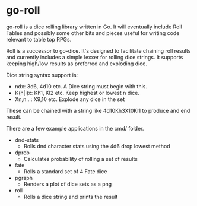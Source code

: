 # go-roll
go-roll is a dice rolling library written in Go. It will eventually include Roll Tables and possibly some other bits and pieces useful for writing 
code relevant to table top RPGs.

Roll is a successor to go-dice. It's designed to facilitate chaining roll results and currently includes a simple lexxer for rolling dice
strings. It supports keeping high/low results as preferred and exploding dice.

Dice string syntax support is:

  - ndx: 3d6, 4d10 etc. A Dice string must begin with this.
  - K(h|l)x: Kh1, Kl2 etc. Keep highest or lowest n dice.
  - Xn,n...: X9,10 etc. Explode any dice in the set
  
These can be chained with a string like 4d10Kh3X10Kl1 to produce and end result.

There are a few example applications in the cmd/ folder.

  - dnd-stats
    - Rolls dnd character stats using the 4d6 drop lowest method
  - dprob
    - Calculates probability of rolling a set of results
  - fate
    - Rolls a standard set of 4 Fate dice
  - pgraph
    - Renders a plot of dice sets as a png
  - roll
    - Rolls a dice string and prints the result